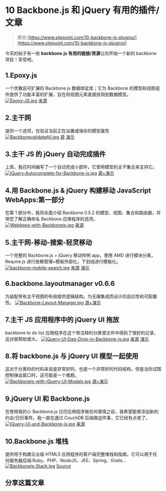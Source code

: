 # 10 Backbone.js 和 jQuery 有用的插件/文章

> 原文:[https://www.sitepoint.com/10-backbone-js-plugins/](https://www.sitepoint.com/10-backbone-js-plugins/)

今天的帖子有一些 **backbone.js 有用的链接/资源**让你开始一个新的 backbone 项目！享受吧。

## 1.Epoxy.js

一个优雅且可扩展的 Backbone.js 数据绑定库；它为 Backbone 的模型和视图组件提供了功能丰富的扩展，旨在将视图元素直接挂钩到数据模型。
[![Epoxy-JS.jpg](../Images/1048b399510d147dc1336319788c3347.png)](http://epoxyjs.org/) 
[来源](http://epoxyjs.org/)

## 2.主干网

提供一个选项，仅验证当前正在设置或保存的模型属性
[![BackbonevalidateAll.jpg](../Images/bee98819f18e8832c14ca5e0f5979659.png)](https://github.com/gfranko/Backbone.validateAll#readme) 
[源](https://github.com/gfranko/Backbone.validateAll#readme) [演示](https://jsfiddle.net/PjKtx/)

## 3.主干 JS 的 jQuery 自动完成插件

上周，我花时间编写了一个自动完成小部件，它使用模型的主干集合来支持它。
[![jQuery-Autocomplete-for-Backbone-js.jpg](../Images/71b702df6018eda0e3cd1ae39638fc8c.png)](http://www.planbox.com/blog/news/updates/jquery-autocomplete-plugin-for-backbone-js.html) 
[源+演示](http://www.planbox.com/blog/news/updates/jquery-autocomplete-plugin-for-backbone-js.html)

## 4.用 Backbone.js & jQuery 构建移动 JavaScript WebApps:第一部分

在第 1 部分中，我将全面介绍 Backbone 0.5.2 的模型、视图、集合和路由器，并带您了解正确命名 Backbone 应用程序的选项。
[![WebApps-with-Backbonejs.jpg](../Images/b472a8bff2d0946136fe62dd25e2802e.png)](http://addyosmani.com/blog/building-mobile-javascript-webapps-with-backbone-js-jquery-part-i/) 
[来源](http://addyosmani.com/blog/building-mobile-javascript-webapps-with-backbone-js-jquery-part-i/)

## 5.主干网-移动-搜索-轻灵移动

一个完整的 Backbone.js + jQuery 移动样例 app，使用 AMD 进行模块分离，Require.js 进行依赖管理+模板外部化，下划线进行模板化。
[![backbone-mobile-search.jpg](../Images/7ee760112fa59b0abd749296b37f60e9.png)](https://github.com/addyosmani/backbone-mobile-search#readme) 
[来源](https://github.com/addyosmani/backbone-mobile-search#readme) [演示](https://github.com/RainerAtSpirit/backbone-mobile-search/blob/e0aeafec70e29107cd7a94ddddcf9c9d77dd798f/app/app.js)

## 6.backbone.layoutmanager v0.6.6

为装配带有主干视图的布局提供逻辑结构。为无痛集成而设计的适应性和可配置性。
[![Backbone-Layout-Manager.jpg](../Images/fe814e23ddc3bb11241e261ace9400c0.png)](http://documentup.com/tbranyen/backbone.layoutmanager/) 
[源+演示](http://documentup.com/tbranyen/backbone.layoutmanager/)

## 7.主干 JS 应用程序中的 jQuery UI 拖放

backbone to do list 应用程序在这个带注释的分屏源文件中得到了很好的记录，这对我帮助很大。
[![jQuery-UI-Dag-Drop-in-Backbone-js.jpg](../Images/a22304f4ffcb578f1ddc0b79acab574d.png)](http://jonahlyn.heroku.com/blog/2011/12/02/backbone-drag-and-drop) 
[来源](http://jonahlyn.heroku.com/blog/2011/12/02/backbone-drag-and-drop) [演示](https://jsfiddle.net/jonahlyn/xYP4F/)

## 8.将 backbone.js 与 jQuery UI 模型一起使用

这对于分离你的代码来说是非常好的，也是一个非常好的代码结构，但是当你试图控制弹出窗口时，这可能是一个难题。
[![Backbonejs-with-jQuery-UI-Modals.jpg](../Images/2495986416e4f85855c3849f844a270b.png)](http://backbonefu.com/2011/08/using-backbone-js-with-jquery-ui-modals/) 
[源+演示](http://backbonefu.com/2011/08/using-backbone-js-with-jquery-ui-modals/)

## 9.jQuery UI 和 Backbone.js

在使用我的小 Backbone.js 日历应用程序做任何事情之前，我希望能够添加新的约会/日历事件。我一直在通过 CouchDB 后端做这件事，它已经有点老了。
[![jQuery-UI-and-Backbone-js.jpg](../Images/06cf785d890c3cbe9036f3c622ee6211.png)](http://japhr.blogspot.com.au/2011/09/jquery-ui-and-backbonejs.html) 
[来源](http://japhr.blogspot.com.au/2011/09/jquery-ui-and-backbonejs.html)

## 10.Backbone.js 堆栈

提供用于构建企业级 HTML5 应用程序的客户端完整堆栈和指南。它可以用于任何服务器后端:Ruby、PHP、NodeJS、JEE、Spring、Grails…
[![Backbonejs-Stack.jpg](../Images/b736fb4a9a848494c1372cf364fa978b.png)](http://resthub.org/backbone-stack.html)
[Source](http://resthub.org/backbone-stack.html)

## 分享这篇文章